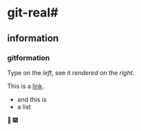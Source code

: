 # git-real#
## information ##
### gitformation ###

Type on the _left_, see it _rendered_ on the _right_.

This is a [link](http://github.com).

- and this is
- a list

:tada:  :fireworks:
